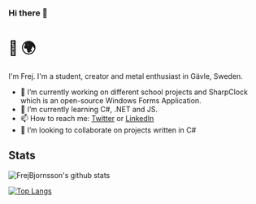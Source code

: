 ### Hi there 👋

# 👋 🌍

I'm Frej. I'm a student, creator and metal enthusiast in Gävle, Sweden. 

- 🔭 I’m currently working on different school projects and SharpClock which is an open-source Windows Forms Application.
- 🌱 I’m currently learning C#, .NET and JS.
- 📫 How to reach me: [Twitter](https://twitter.com/digitalismic19) or [LinkedIn](https://www.linkedin.com/in/frejbjornsson)
- 👯 I’m looking to collaborate on projects written in C#


## Stats

![FrejBjornsson's github stats](https://github-readme-stats.vercel.app/api?username=FrejBjornsson&show_icons=true&theme=gruvbox)

[![Top Langs](https://github-readme-stats.vercel.app/api/top-langs/?username=FrejBjornsson&layout=compact&theme=gruvbox)](https://github.com/FrejBjornsson)


